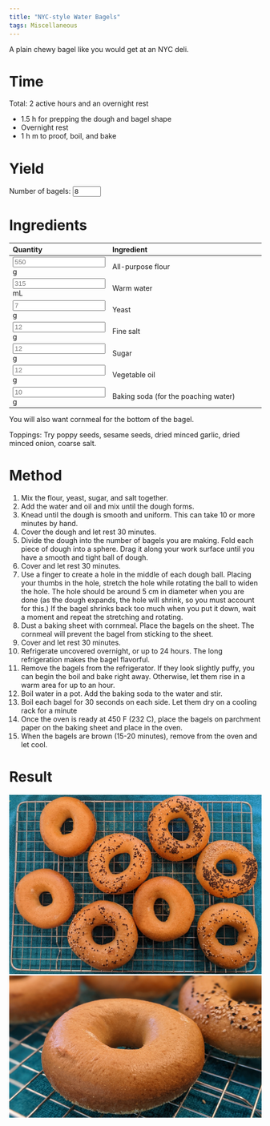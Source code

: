 ```yaml
---
title: "NYC-style Water Bagels"
tags: Miscellaneous
---
```

A plain chewy bagel like you would get at an NYC deli.

# Time
Total: 2 active hours and an overnight rest
- 1.5 h for prepping the dough and bagel shape
- Overnight rest
- 1 h m to proof, boil, and bake

# Yield
Number of bagels: <input type="number" min="4" max="24" id="numBread" value="8" placeholder = "8" onclick="calculateRecipe(this.value, this.placeholder)">

# Ingredients
<script> 
  function calculateRecipe(numBread, defaultNumBread) 
  { 
  // The placeholders hold the quantity of that ingredient.
  document.getElementById("flour").value = numBread / defaultNumBread * document.getElementById("flour").placeholder
  document.getElementById("water").value = numBread / defaultNumBread * document.getElementById("water").placeholder
  document.getElementById("salt").value = numBread / defaultNumBread * document.getElementById("salt").placeholder
  document.getElementById("yeast").value = numBread / defaultNumBread * document.getElementById("yeast").placeholder
  document.getElementById("veg_oil").value = numBread / defaultNumBread * document.getElementById("veg_oil").placeholder
  document.getElementById("sugar").value = numBread / defaultNumBread * document.getElementById("sugar").placeholder
  document.getElementById("baking_soda").value = numBread / defaultNumBread * document.getElementById("baking_soda").placeholder
  } 
</script> 

<table>
<colgroup>
<col width="30%" />
<col width="70%" />
</colgroup>
<thead>
<tr class="header">
<th align="left">Quantity</th>
<th align="left">Ingredient</th>
</tr>
</thead>
<tbody>
<tr>
<td markdown="span"><input type="text" id="flour" placeholder="550" readonly> g
  </td>
<td markdown="span">All-purpose flour
  </td>
</tr>
<tr>
<td markdown="span"><input type="text" id="water" placeholder="315" readonly> mL
  </td>
<td markdown="span">Warm water
  </td>
</tr>
<tr>
<td markdown="span"><input type="text" id="yeast" placeholder="7" readonly> g
  </td>
<td markdown="span">Yeast
  </td>
</tr>
<tr>
<td markdown="span"><input type="text" id="salt" placeholder="12" readonly> g
  </td>
<td markdown="span">Fine salt
  </td>
</tr>
<tr>
<td markdown="span"><input type="text" id="sugar" placeholder="12" readonly> g
  </td>
<td markdown="span">Sugar
  </td>
</tr>
<tr>
<td markdown="span"><input type="text" id="veg_oil" placeholder="12" readonly> g
  </td>
<td markdown="span">Vegetable oil
  </td>
</tr>
<tr>
<td markdown="span"><input type="text" id="baking_soda" placeholder="10" readonly> g
  </td>
<td markdown="span">Baking soda (for the poaching water)
  </td>
</tr>
</tbody>
</table>
You will also want cornmeal for the bottom of the bagel.

Toppings: Try poppy seeds, sesame seeds, dried minced garlic, dried minced onion, coarse salt.

# Method
1. Mix the flour, yeast, sugar, and salt together.
2. Add the water and oil and mix until the dough forms.
3. Knead until the dough is smooth and uniform. This can take 10 or more minutes by hand.
4. Cover the dough and let rest 30 minutes.
5. Divide the dough into the number of bagels you are making. Fold each piece of dough into a sphere. Drag it along your work surface until you have a smooth and tight ball of dough.
6. Cover and let rest 30 minutes.
7. Use a finger to create a hole in the middle of each dough ball. Placing your thumbs in the hole, stretch the hole while rotating the ball to widen the hole. The hole should be around 5 cm in diameter when you are done (as the dough expands, the hole will shrink, so you must account for this.) If the bagel shrinks back too much when you put it down, wait a moment and repeat the stretching and rotating.
8. Dust a baking sheet with cornmeal. Place the bagels on the sheet. The cornmeal will prevent the bagel from sticking to the sheet.
9. Cover and let rest 30 minutes.
10. Refrigerate uncovered overnight, or up to 24 hours. The long refrigeration makes the bagel flavorful.
11. Remove the bagels from the refrigerator. If they look slightly puffy, you can begin the boil and bake right away. Otherwise, let them rise in a warm area for up to an hour.
12. Boil water in a pot. Add the baking soda to the water and stir.
13. Boil each bagel for 30 seconds on each side. Let them dry on a cooling rack for a minute
14. Once the oven is ready at 450 F (232 C), place the bagels on parchment paper on the baking sheet and place in the oven.
15. When the bagels are brown (15-20 minutes), remove from the oven and let cool.

# Result
![Bagels](/assets/bagels/bagels.jpg)
![Bagels](/assets/bagels/one_bagel.jpg)
